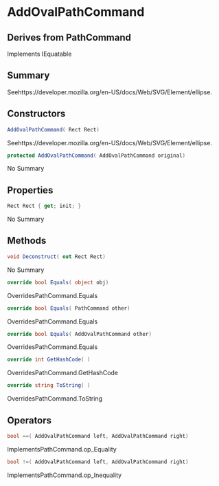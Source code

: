 # AddOvalPathCommand

## Derives from PathCommand
Implements IEquatable<AddOvalPathCommand>

## Summary

Seehttps://developer.mozilla.org/en-US/docs/Web/SVG/Element/ellipse.
## Constructors

```c#
AddOvalPathCommand( Rect Rect) 
```
Seehttps://developer.mozilla.org/en-US/docs/Web/SVG/Element/ellipse.
```c#
protected AddOvalPathCommand( AddOvalPathCommand original) 
```
No Summary
## Properties

```c#
Rect Rect { get; init; } 
```
No Summary
## Methods

```c#
void Deconstruct( out Rect Rect) 
```
No Summary
```c#
override bool Equals( object obj) 
```
OverridesPathCommand.Equals
```c#
override bool Equals( PathCommand other) 
```
OverridesPathCommand.Equals
```c#
override bool Equals( AddOvalPathCommand other) 
```
OverridesPathCommand.Equals
```c#
override int GetHashCode( ) 
```
OverridesPathCommand.GetHashCode
```c#
override string ToString( ) 
```
OverridesPathCommand.ToString
## Operators

```c#
bool ==( AddOvalPathCommand left, AddOvalPathCommand right) 
```
ImplementsPathCommand.op_Equality
```c#
bool !=( AddOvalPathCommand left, AddOvalPathCommand right) 
```
ImplementsPathCommand.op_Inequality
